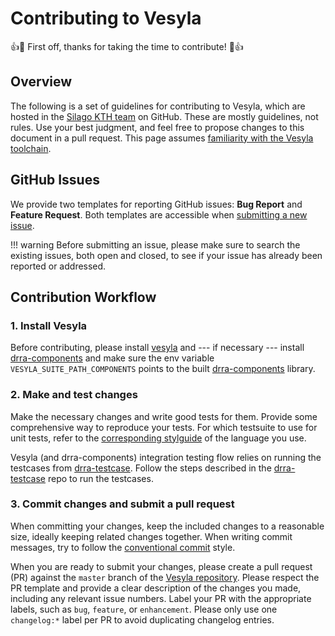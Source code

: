 # Contributing to Vesyla

:+1::tada: First off, thanks for taking the time to contribute! :tada::+1:

## Overview

The following is a set of guidelines for contributing to Vesyla, which are hosted in the [Silago KTH team](https://github.com/silagokth) on GitHub. These are mostly guidelines, not rules. Use your best judgment, and feel free to propose changes to this document in a pull request. This page assumes [familiarity with the Vesyla toolchain](https://silago.eecs.kth.se/docs/ToolChain/Vesyla/).

## GitHub Issues

We provide two templates for reporting GitHub issues: **Bug Report** and **Feature Request**.
Both templates are accessible when [submitting a new issue](https://github.com/silagokth/vesyla/issues/new/choose).

!!! warning
    Before submitting an issue, please make sure to search the existing issues, both open and closed, to see if your issue has already been reported or addressed.

## Contribution Workflow

### 1. Install Vesyla

Before contributing, please install [vesyla](https://github.com/silagokth/vesyla) and --- if necessary --- install [drra-components](https://github.com/silagokth/drra-components) and make sure the env variable `VESYLA_SUITE_PATH_COMPONENTS` points to the built [drra-components](https://github.com/silagokth/drra-components) library.

### 2. Make and test changes

Make the necessary changes and write good tests for them.
Provide some comprehensive way to reproduce your tests.
For which testsuite to use for unit tests, refer to the [corresponding stylguide](../Styleguides/index.md) of the language you use.

Vesyla (and drra-components) integration testing flow relies on running the testcases from [drra-testcase](https://github.com/silagokth/drra-testcase).
Follow the steps described in the [drra-testcase](https://github.com/silagokth/drra-testcase) repo to run the testcases.

### 3. Commit changes and submit a pull request

When committing your changes, keep the included changes to a reasonable size, ideally keeping related changes together.
When writing commit messages, try to follow the [conventional commit](https://www.conventionalcommits.org/en/v1.0.0/) style.

When you are ready to submit your changes, please create a pull request (PR) against the `master` branch of the [Vesyla repository](https://github.com/silagokth/vesyla).
Please respect the PR template and provide a clear description of the changes you made, including any relevant issue numbers.
Label your PR with the appropriate labels, such as `bug`, `feature`, or `enhancement`.
Please only use one `changelog:*` label per PR to avoid duplicating changelog entries.
